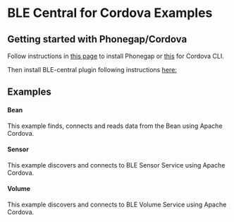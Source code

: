 # BLE Central for Cordova Examples


## Getting started with Phonegap/Cordova


Follow instructions in [this page](http://phonegap.com/install/) to install Phonegap or [this](http://cordova.apache.org/docs/en/4.0.0/guide_cli_index.md.html) for Cordova CLI. 

Then install BLE-central plugin following instructions [here:](https://github.com/don/cordova-plugin-ble-central)


## Examples

#### Bean

This example finds, connects and reads data from the Bean using Apache Cordova. 


#### Sensor

This example discovers and connects to BLE Sensor Service using Apache Cordova.


#### Volume

This example discovers and connects to BLE Volume Service using Apache Cordova.

